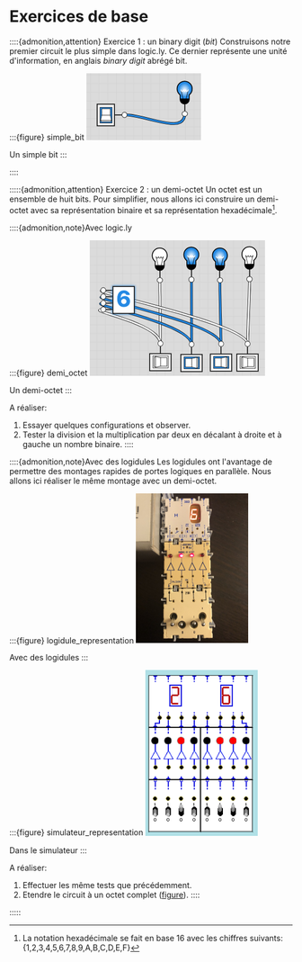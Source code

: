
# Exercices de base

::::{admonition,attention} Exercice 1 : un binary digit (*bit*)
Construisons notre premier circuit le plus simple dans logic.ly. Ce dernier représente une unité d'information, en anglais *binary digit* abrégé bit.

:::{figure} simple_bit
<img src="media/Ex1_PortesLogiques.png">

Un simple bit
:::

::::

:::::{admonition,attention} Exercice 2 : un demi-octet
Un octet est un ensemble de huit bits. Pour simplifier, nous allons ici construire un demi-octet avec sa représentation binaire et sa représentation hexadécimale[^hexa].

::::{admonition,note}Avec logic.ly

:::{figure} demi_octet
<img src="media/Ex2_PortesLogiques.png">

Un demi-octet
:::

A réaliser:
1. Essayer quelques configurations et observer.
2. Tester la division et la multiplication par deux en décalant à droite et à gauche un nombre binaire.
::::

::::{admonition,note}Avec des logidules
Les logidules ont l'avantage de permettre des montages rapides de portes logiques en parallèle. Nous allons ici réaliser le même montage avec un demi-octet.

:::{figure} logidule_representation
<img src="media/Logidules/Ex2_RepresentationBinaire/AffichageBinaire.jpg"  width="200px">

Avec des logidules
:::

:::{figure} simulateur_representation
<img src="media/Logidules/Ex2_RepresentationBinaire/AffichageBinaireS.png"  width="200px">

Dans le simulateur
:::

A réaliser: 
1. Effectuer les même tests que précédemment.
2. Etendre le circuit à un octet complet ([figure](simulateur_representation)).
::::

:::::




[^SPapert]: On appuiera cette approche avec les théories du constructionnisme de Seymour Pappert, lui-même dans la continuité du constructivisme de Piaget.
[^hexa]: La notation hexadécimale se fait en base 16 avec les chiffres suivants: {1,2,3,4,5,6,7,8,9,A,B,C,D,E,F}
[^2]:Par Teknad — Travail personnel, CC BY-SA 4.0, https://commons.wikimedia.org/w/index.php?curid=36768081
[^3]: CC BY-SA 3.0, https://commons.wikimedia.org/w/index.php?curid=227770